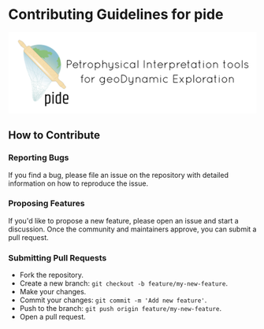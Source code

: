 # Contributing Guidelines for pide
<img src="./docs/figures/pide_logo.png">

## How to Contribute

### Reporting Bugs

If you find a bug, please file an issue on the repository with detailed information on how to reproduce the issue.

### Proposing Features

If you'd like to propose a new feature, please open an issue and start a discussion. Once the community and maintainers approve, you can submit a pull request.

### Submitting Pull Requests

- Fork the repository.
- Create a new branch: `git checkout -b feature/my-new-feature`.
- Make your changes.
- Commit your changes: `git commit -m 'Add new feature'`.
- Push to the branch: `git push origin feature/my-new-feature`.
- Open a pull request.
